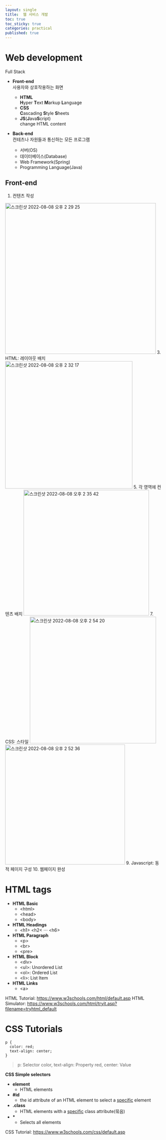 ```yaml
---
layout: single
title:  웹 서비스 개발
toc: true
toc_sticky: true
categories: practical
published: true
---
```


# Web development

Full Stack
* **Front-end**<br/>
  사용자와 상호작용하는 화면
  * **HTML**<br/>
    **H**yper **T**ext **M**arkup **L**anguage
  * **CSS**<br/>
    **C**ascading **S**tyle **S**heets
  * **JS**(**J**ava**S**cript)<br/>
    change HTML content
  
* **Back-end**<br/>
  컨테츠나 자원들과 통신하는 모든 프로그램
  * 서버(OS)
  * 데이터베이스(Database)
  * Web Framework(Spring)
  * Programming Language(Java)

## Front-end
1. 컨텐츠 작성
<img width="483" alt="스크린샷 2022-08-08 오후 2 29 25" src="https://user-images.githubusercontent.com/63464299/183352377-724456ad-4eb0-4587-a966-509368614f12.png">
3. HTML: 레이아웃 배치
<img width="408" alt="스크린샷 2022-08-08 오후 2 32 17" src="https://user-images.githubusercontent.com/63464299/183352392-c766da34-40c1-4e2a-a707-1c808f524f34.png">
5. 각 영역에 컨텐츠 배치
<img width="402" alt="스크린샷 2022-08-08 오후 2 35 42" src="https://user-images.githubusercontent.com/63464299/183352407-ee6e87a9-d464-4443-849b-f4f6f27d104b.png">
7. CSS: 스타일
<img width="405" alt="스크린샷 2022-08-08 오후 2 54 20" src="https://user-images.githubusercontent.com/63464299/183352462-78207836-b9a0-4585-90f2-1d4baec0a36d.png">
<img width="384" alt="스크린샷 2022-08-08 오후 2 52 36" src="https://user-images.githubusercontent.com/63464299/183352476-9ed5e71e-863d-4f40-8a5f-f103a0b93ba8.png">
9. Javascript: 동적 페이지 구성
10. 웹페이지 완성


# HTML tags
* **HTML Basic**
  * &#60;html&#62; 
  * &#60;head&#62; 
  * &#60;body&#62;
* **HTML Headings**
  * &#60;h1&#62; &#60;h2&#60; ⋅⋅⋅ &#60;h6&#62;
* **HTML Paragraph**
  * &#60;p&#62; 
  * &#60;br&#62; 
  * &#60;pre&#62;
* **HTML Block**
  * &#60;div&#62; 
  * &#60;ul&#62;: Unordered List
  * &#60;ol&#62;: Ordered List
  * &#60;li&#62;: List Item
* **HTML Links**
  * &#60;a&#62;  

HTML Tutorial: <https://www.w3schools.com/html/default.asp>
HTML Simulator: <https://www.w3schools.com/html/tryit.asp?filename=tryhtml_default>

# CSS Tutorials
```
p {
  color: red;
  text-align: center;
}
```
> p: Selector
> color, text-align: Property
> red, center: Value

**CSS Simple selectors**
* **element**
  * HTML elements
* **#id**
  * the id attribute of an HTML element to select a <u>specific</u> element
* **.class**
  * HTML elements with a <u>specific</u> class attribute(묶음)
* **&#42;**
  * Selects all elements
  
CSS Tutorial: <https://www.w3schools.com/css/default.asp>
